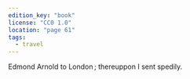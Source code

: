 ```yaml
---
edition_key: "book"
license: "CC0 1.0"
location: "page 61"
tags:
  - travel
---
```

Edmond Arnold to London ;
thereuppon I sent spedily.
